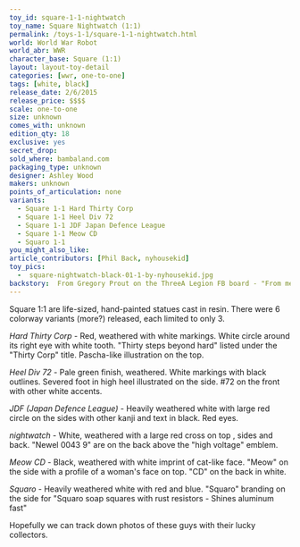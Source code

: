 ```yaml
---
toy_id: square-1-1-nightwatch
toy_name: Square Nightwatch (1:1)
permalink: /toys-1-1/square-1-1-nightwatch.html
world: World War Robot
world_abr: WWR
character_base: Square (1:1)
layout: layout-toy-detail
categories: [wwr, one-to-one]
tags: [white, black]
release_date: 2/6/2015
release_price: $$$$
scale: one-to-one
size: unknown
comes_with: unknown
edition_qty: 18
exclusive: yes
secret_drop:
sold_where: bambaland.com
packaging_type: unknown
designer: Ashley Wood
makers: unknown
points_of_articulation: none
variants: 
  - Square 1-1 Hard Thirty Corp
  - Square 1-1 Heel Div 72
  - Square 1-1 JDF Japan Defence League
  - Square 1-1 Meow CD
  - Squaro 1-1
you_might_also_like:  
article_contributors: [Phil Back, nyhousekid]
toy_pics:
  -  square-nightwatch-black-01-1-by-nyhousekid.jpg
backstory:  From Gregory Prout on the ThreeA Legion FB board - "From memory there are two in Germany, one in Latvia, one in the Netherlands, a couple in Spain, and yours. At least two in Singapore, and one in Japan. Three in NY, one in California, one in Washington, one in the DC area, and I want to say one in the south. The rest are in Hong Kong/Thailand/China." (2019) ... Then also from the fan comments - "One in New Jersey" (Aaron Romyns) and "One in Mexico" (Jorge Zamora.)
---
```

Square 1:1 are life-sized, hand-painted statues cast in resin. There were 6 colorway variants (more?) released, each limited to only 3.

*Hard Thirty Corp* - Red, weathered with white markings. White circle around its right eye with white tooth. "Thirty steps beyond hard" listed under the "Thirty Corp" title. Pascha-like illustration on the top.

*Heel Div 72* - Pale green finish, weathered. White markings with black outlines. Severed foot in high heel illustrated on the side. #72 on the front with other white accents.

*JDF (Japan Defence League)* -  Heavily weathered white with large red circle on the sides with other kanji and text in black. Red eyes.

*nightwatch* - White, weathered with a large red cross on top , sides and back. "Newel 0043 9" are on the back above the "high voltage" emblem.

*Meow CD* - Black, weathered with white imprint of cat-like face. "Meow" on the side with a profile of a woman's face on top. "CD" on the back in white.

*Squaro* - Heavily weathered white with red and blue. "Squaro" branding on the side for "Squaro soap squares with rust resistors - Shines aluminum fast"

Hopefully we can track down photos of these guys with their lucky collectors.